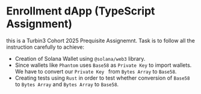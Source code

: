 # Enrollment dApp (TypeScript Assignment) 
this is a Turbin3 Cohort 2025 Prequisite Assignemnt. Task is to follow all the instruction carefully to achieve:
 - Creation of Solana Wallet using ```@solana/web3``` library.
 - Since wallets like ```Phantom``` uses ```Base58``` as ```Private Key``` to import wallets. We have to convert our ```Private Key ``` from ```Bytes Array``` to ```Base58```.
 - Creating tests using  ```Rust``` in order to test whether conversion of ```Base58``` to ```Bytes Array``` and ```Bytes Array``` to ```Base58```.